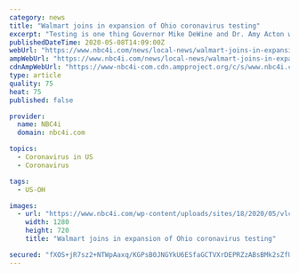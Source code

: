 ```yaml
---
category: news
title: "Walmart joins in expansion of Ohio coronavirus testing"
excerpt: "Testing is one thing Governor Mike DeWine and Dr. Amy Acton want to see more of here in Ohio. There are drive-through testing sites across the area and now there are"
publishedDateTime: 2020-05-08T14:09:00Z
webUrl: "https://www.nbc4i.com/news/local-news/walmart-joins-in-expansion-of-covid-19-testing/"
ampWebUrl: "https://www.nbc4i.com/news/local-news/walmart-joins-in-expansion-of-covid-19-testing/amp/"
cdnAmpWebUrl: "https://www-nbc4i-com.cdn.ampproject.org/c/s/www.nbc4i.com/news/local-news/walmart-joins-in-expansion-of-covid-19-testing/amp/"
type: article
quality: 75
heat: 75
published: false

provider:
  name: NBC4i
  domain: nbc4i.com

topics:
  - Coronavirus in US
  - Coronavirus

tags:
  - US-OH

images:
  - url: "https://www.nbc4i.com/wp-content/uploads/sites/18/2020/05/vlcsnap-2020-05-08-10h08m49s322.jpg?w=1280&h=720&crop=1"
    width: 1280
    height: 720
    title: "Walmart joins in expansion of Ohio coronavirus testing"

secured: "fXOS+jR7sz2+NTWpAaxq/KGPsB0JNGYkU6ESfaGCTVXrDEPRZzABsBMk2sZfUHV52l6NBBtro33gX7ULxGydvXtEeVBy1fldqb2SUQj9bPE/O3xihU2SgR7c3Cr6UYX2Ka893aNXgCMPPbcqBQgiVKH8j+ga6lPvEpwc9wGE4mXpKwcLyeSjaL8iQ004N3y6jrqx/OFI1bPzsQBSwvXiGwLQW58PZSYeZmouNS5RCWpKeEydEMizJArEG9GnqniGkHsJYLKwnrgi0n+siz/FnhQBGOCr6gYMV/AL4ua4AkQIdDhmsjzLb0A36rNQWy25;q9rGOm6tSbADdra/uh84Og=="
---
```


